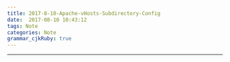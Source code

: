 ```yaml
---
title: 2017-8-10-Apache-vHosts-Subdirectory-Config
date:  2017-08-10 10:43:12
tags: Note
categories: Note
grammar_cjkRuby: true
---
```




<!-- more -->

---